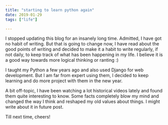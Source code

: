 ```yaml
---
title: "starting to learn python again"
date: 2019-01-29
tags: ["life"]

---
```

I stopped updating this blog for an insanely long time. Admitted, I have got no habit of writing. But that is going to change now, I have read about the good points of writing and decided to make it a habit to write regularly, if not daily, to keep track of what has been happening in my life. I believe it is a good way towards more logical thinking or ranting :)  
  
I taught my Python a few years ago and also used Django for web development. But I am far from expert using them, I decided to keep learning and do more project with them in the new year.  
  
A bit off-topic, I have been watching a lot historical videos lately and found them quite interesting to know. Some facts completely blow my mind and changed the way I think and reshaped my old values about things. I might write about it in future post.  
  
Till next time, cheers!

